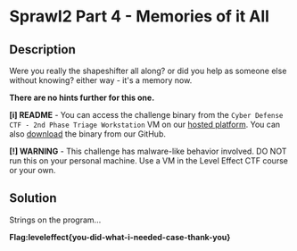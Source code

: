# Sprawl2 Part 4 - Memories of it All

## Description

Were you really the shapeshifter all along? or did you help as someone else without knowing? either way - it's a memory now.

**There are no hints further for this one.**

**[i] README** - You can access the challenge binary from the `Cyber Defense CTF - 2nd Phase Triage Workstation` VM on our [hosted platform](https://training.leveleffect.com/courses/2a4dccb7-3d5b-4312-816e-ef3728d25b67). You can also [download](https://github.com/Level-Effect/CyberDefenseCTF-Public/raw/main/Challenges/2024/The%20Sprawl2/theSprawl2.zip) the binary from our GitHub.

**[!] WARNING** - This challenge has malware-like behavior involved. DO NOT run this on your personal machine. Use a VM in the Level Effect CTF course or your own.

## Solution

Strings on the program...

**Flag:leveleffect{you-did-what-i-needed-case-thank-you}**
